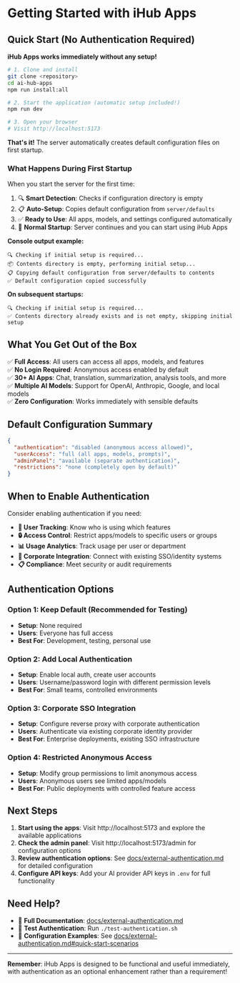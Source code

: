 # Getting Started with iHub Apps

## Quick Start (No Authentication Required)

**iHub Apps works immediately without any setup!**

```bash
# 1. Clone and install
git clone <repository>
cd ai-hub-apps
npm run install:all

# 2. Start the application (automatic setup included!)
npm run dev

# 3. Open your browser
# Visit http://localhost:5173
```

**That's it!** The server automatically creates default configuration files on first startup.

### What Happens During First Startup

When you start the server for the first time:

1. 🔍 **Smart Detection**: Checks if configuration directory is empty
2. 📋 **Auto-Setup**: Copies default configuration from `server/defaults`
3. ✅ **Ready to Use**: All apps, models, and settings configured automatically
4. 🚀 **Normal Startup**: Server continues and you can start using iHub Apps

**Console output example:**
```
🔍 Checking if initial setup is required...
📦 Contents directory is empty, performing initial setup...
📋 Copying default configuration from server/defaults to contents
✅ Default configuration copied successfully
```

**On subsequent startups:**
```
🔍 Checking if initial setup is required...
✅ Contents directory already exists and is not empty, skipping initial setup
```

## What You Get Out of the Box

✅ **Full Access**: All users can access all apps, models, and features  
✅ **No Login Required**: Anonymous access enabled by default  
✅ **30+ AI Apps**: Chat, translation, summarization, analysis tools, and more  
✅ **Multiple AI Models**: Support for OpenAI, Anthropic, Google, and local models  
✅ **Zero Configuration**: Works immediately with sensible defaults

## Default Configuration Summary

```json
{
  "authentication": "disabled (anonymous access allowed)",
  "userAccess": "full (all apps, models, prompts)",
  "adminPanel": "available (separate authentication)",
  "restrictions": "none (completely open by default)"
}
```

## When to Enable Authentication

Consider enabling authentication if you need:

- **👤 User Tracking**: Know who is using which features
- **🔒 Access Control**: Restrict apps/models to specific users or groups
- **📊 Usage Analytics**: Track usage per user or department
- **🏢 Corporate Integration**: Connect with existing SSO/identity systems
- **📋 Compliance**: Meet security or audit requirements

## Authentication Options

### Option 1: Keep Default (Recommended for Testing)

- **Setup**: None required
- **Users**: Everyone has full access
- **Best For**: Development, testing, personal use

### Option 2: Add Local Authentication

- **Setup**: Enable local auth, create user accounts
- **Users**: Username/password login with different permission levels
- **Best For**: Small teams, controlled environments

### Option 3: Corporate SSO Integration

- **Setup**: Configure reverse proxy with corporate authentication
- **Users**: Authenticate via existing corporate identity provider
- **Best For**: Enterprise deployments, existing SSO infrastructure

### Option 4: Restricted Anonymous Access

- **Setup**: Modify group permissions to limit anonymous access
- **Users**: Anonymous users see limited apps/models
- **Best For**: Public deployments with controlled feature access

## Next Steps

1. **Start using the apps**: Visit http://localhost:5173 and explore the available applications
2. **Check the admin panel**: Visit http://localhost:5173/admin for configuration options
3. **Review authentication options**: See [docs/external-authentication.md](external-authentication.md) for detailed configuration
4. **Configure API keys**: Add your AI provider API keys in `.env` for full functionality

## Need Help?

- 📖 **Full Documentation**: [docs/external-authentication.md](external-authentication.md)
- 🧪 **Test Authentication**: Run `./test-authentication.sh`
- 🔧 **Configuration Examples**: See [docs/external-authentication.md#quick-start-scenarios](external-authentication.md#quick-start-scenarios)

---

**Remember**: iHub Apps is designed to be functional and useful immediately, with authentication as an optional enhancement rather than a requirement!
